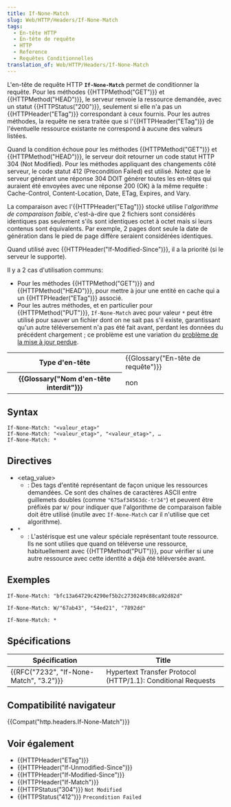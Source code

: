 ```yaml
---
title: If-None-Match
slug: Web/HTTP/Headers/If-None-Match
tags:
  - En-tête HTTP
  - En-tête de requête
  - HTTP
  - Reference
  - Requêtes Conditionnelles
translation_of: Web/HTTP/Headers/If-None-Match
---
```

L'en-tête de requête HTTP **`If-None-Match`** permet de conditionner la requête. Pour les méthodes {{HTTPMethod("GET")}} et {{HTTPMethod("HEAD")}}, le serveur renvoie la ressource demandée, avec un statut {{HTTPStatus("200")}}, seulement si elle n'a pas un {{HTTPHeader("ETag")}} correspondant à ceux fournis. Pour les autres méthodes, la requête ne sera traitée que si l'{{HTTPHeader("ETag")}} de l'éventuelle ressource existante ne correspond à aucune des valeurs listées.

Quand la condition échoue pour les méthodes {{HTTPMethod("GET")}} et {{HTTPMethod("HEAD")}}, le serveur doit retourner un code statut HTTP 304 (Not Modified). Pour les méthodes appliquant des changements côté serveur, le code statut 412 (Precondition Failed) est utilisé. Notez que le serveur générant une réponse 304 DOIT générer toutes les en-têtes qui auraient été envoyées avec une réponse 200 (OK) à la même requête : Cache-Control, Content-Location, Date, ETag, Expires, and Vary.

La comparaison avec l'{{HTTPHeader("ETag")}} stocké utilise l'_algorithme de comparaison faible_, c'est-à-dire que 2 fichiers sont considérés identiques pas seulement s'ils sont identiques octet à octet mais si leurs contenus sont équivalents. Par exemple, 2 pages dont seule la date de génération dans le pied de page diffère seraient considérées identiques.

Quand utilisé avec {{HTTPHeader("If-Modified-Since")}}, il a la priorité (si le serveur le supporte).

Il y a 2 cas d'utilisation communs:

- Pour les méthodes {{HTTPMethod("GET")}} and {{HTTPMethod("HEAD")}}, pour mettre à jour une entité en cache qui a un {{HTTPHeader("ETag")}} associé.
- Pour les autres méthodes, et en particulier pour {{HTTPMethod("PUT")}}, `If-None-Match` avec pour valeur `*` peut être  utilisé pour sauver un fichier dont on ne sait pas s'il existe, garantissant qu'un autre téléversement n'a pas été fait avant, perdant les données du précédent chargement ; ce problème est une variation du [problème de la mise à jour perdue](https://www.w3.org/1999/04/Editing/#3.1).

<table class="properties">
  <tbody>
    <tr>
      <th scope="row">Type d'en-tête</th>
      <td>{{Glossary("En-tête de requête")}}</td>
    </tr>
    <tr>
      <th scope="row">{{Glossary("Nom d'en-tête interdit")}}</th>
      <td>non</td>
    </tr>
  </tbody>
</table>

## Syntax

    If-None-Match: "<valeur_etag>"
    If-None-Match: "<valeur_etag>", "<valeur_etag>", …
    If-None-Match: *

## Directives

- \<etag_value>
  - : Des tags d'entité représentant de façon unique les ressources demandées. Ce sont des chaînes de caractères ASCII entre guillemets doubles (comme `"675af34563dc-tr34"`) et peuvent être préfixés par `W/` pour indiquer que l'algorithme de comparaison faible doit être utilisé (inutile avec `If-None-Match` car il n'utilise que cet algorithme).
- `*`
  - : L'astérisque est une valeur spéciale représentant toute ressource. Ils ne sont utilies que quand on téléverse une ressource, habituellement avec {{HTTPMethod("PUT")}}, pour vérifier si une autre ressource avec cette identité a déjà été téléversée avant.

## Exemples

    If-None-Match: "bfc13a64729c4290ef5b2c2730249c88ca92d82d"

    If-None-Match: W/"67ab43", "54ed21", "7892dd"

    If-None-Match: *

## Spécifications

| Spécification                                        | Title                                                        |
| ---------------------------------------------------- | ------------------------------------------------------------ |
| {{RFC("7232", "If-None-Match", "3.2")}} | Hypertext Transfer Protocol (HTTP/1.1): Conditional Requests |

## Compatibilité navigateur

{{Compat("http.headers.If-None-Match")}}

## Voir également

- {{HTTPHeader("ETag")}}
- {{HTTPHeader("If-Unmodified-Since")}}
- {{HTTPHeader("If-Modified-Since")}}
- {{HTTPHeader("If-Match")}}
- {{HTTPStatus("304")}} `Not Modified`
- {{HTTPStatus("412")}} `Precondition Failed`
